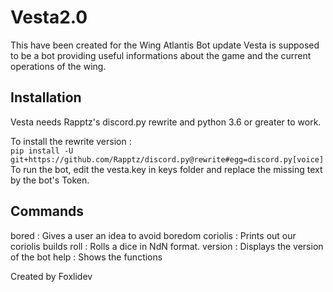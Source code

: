 # Vesta2.0

This have been created for the Wing Atlantis Bot update
Vesta is supposed to be a bot providing useful informations about the game and the current operations of the wing.

## Installation
Vesta needs Rapptz's discord.py rewrite and python 3.6 or greater to work.   
  
To install the rewrite version :  
`pip install -U git+https://github.com/Rapptz/discord.py@rewrite#egg=discord.py[voice]`  
To run the bot, edit the vesta.key in keys folder and replace the missing text by the bot's Token.   

## Commands
  bored       : Gives a user an idea to avoid boredom
  coriolis    : Prints out our coriolis builds
  roll        : Rolls a dice in NdN format.
  version     : Displays the version of the bot
  help        : Shows the functions
  
  
  Created by Foxlidev

